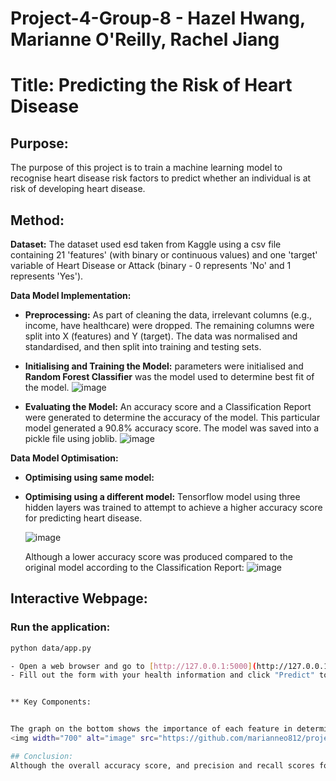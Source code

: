 # Project-4-Group-8 - Hazel Hwang, Marianne O'Reilly, Rachel Jiang
# Title: Predicting the Risk of Heart Disease

## Purpose:
The purpose of this project is to train a machine learning model to recognise heart disease risk factors to predict whether an individual is at risk of developing heart disease. 

## Method:
**Dataset:**
The dataset used esd taken from Kaggle using a csv file containing 21 'features' (with binary or continuous values) and one 'target' variable of Heart Disease or Attack (binary - 0 represents 'No' and 1 represents 'Yes').

**Data Model Implementation:**
- **Preprocessing:** As part of cleaning the data, irrelevant columns (e.g., income, have healthcare) were dropped. The remaining columns were split into X (features) and Y (target). The data was normalised and standardised, and then split into training and testing sets.
- **Initialising and Training the Model:** parameters were initialised and **Random Forest Classifier** was the model used to determine best fit of the model.
  ![image](https://github.com/marianneo812/project_4_group_8/assets/151903302/fe94b600-8396-48c8-b138-fca49bd86963)

- **Evaluating the Model:** An accuracy score and a Classification Report were generated to determine the accuracy of the model. This particular model generated a 90.8% accuracy score. The model was saved into a pickle file using joblib.
  ![image](https://github.com/marianneo812/project_4_group_8/assets/151903302/7336aaed-7b10-42fe-8daf-055ac026486e)


**Data Model Optimisation:**
- **Optimising using same model:**
- **Optimising using a different model:** Tensorflow model using three hidden layers was trained to attempt to achieve a higher accuracy score for predicting heart disease.
  
  ![image](https://github.com/marianneo812/project_4_group_8/assets/151903302/e958587d-5afa-41a9-97f5-e045c55a7203)
  
  Although a lower accuracy score was produced compared to the original model according to the Classification Report:
  ![image](https://github.com/marianneo812/project_4_group_8/assets/151903302/75d17e4c-9187-4ee5-9790-318faec82d7a)

## Interactive Webpage:
### Run the application:
```bash
python data/app.py

- Open a web browser and go to [http://127.0.0.1:5000](http://127.0.0.1:5000).
- Fill out the form with your health information and click "Predict" to get the prediction of heart disease likelihood.


** Key Components:


The graph on the bottom shows the importance of each feature in determining accuracy of predicting heart disease. 
<img width="700" alt="image" src="https://github.com/marianneo812/project_4_group_8/assets/151903302/b13f6d10-e2a9-4353-a8c9-237d45ae876e">

## Conclusion:
Although the overall accuracy score, and precision and recall scores for those classed as not having heart disease is high, the precision and recall scores for those who do have heart disease is low. Meaning according to the Classification Report of the original model, 61% of those who were predicted to have heart disease, actually had heart disease. And 7% of those who actually had heart disease, were predicted to have heart disease. Therefore to conclude, this model would be good to use for predicting those who do not have heart disease, but would not be a good model to use for those who do have heart disease. The model would need more data on those who do have heart disease to be able to be trained with a higher accuracy score.
